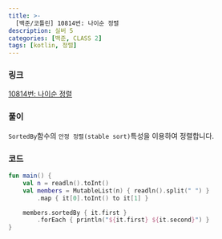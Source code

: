 ```yaml
---
title: >-
  [백준/코틀린] 10814번: 나이순 정렬
description: 실버 5
categories: [백준, CLASS 2]
tags: [kotlin, 정렬]
---
```


### 링크
[10814번: 나이순 정렬](https://www.acmicpc.net/problem/10814)

### 풀이
`SortedBy`함수의 `안정 정렬(stable sort)`특성을 이용하여 정렬합니다.

### 코드
```kotlin
fun main() {
    val n = readln().toInt()
    val members = MutableList(n) { readln().split(" ") }
        .map { it[0].toInt() to it[1] }

    members.sortedBy { it.first }
        .forEach { println("${it.first} ${it.second}") }
}

```
